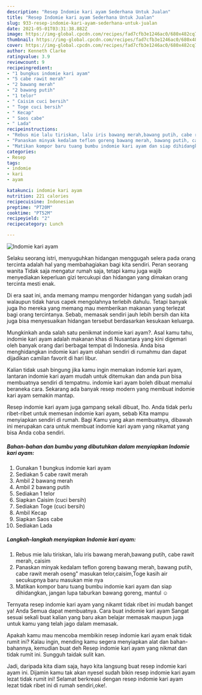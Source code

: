 ```yaml
---
description: "Resep Indomie kari ayam Sederhana Untuk Jualan"
title: "Resep Indomie kari ayam Sederhana Untuk Jualan"
slug: 933-resep-indomie-kari-ayam-sederhana-untuk-jualan
date: 2021-05-01T03:31:38.882Z
image: https://img-global.cpcdn.com/recipes/fad7cfb3e1246ac0/680x482cq70/indomie-kari-ayam-foto-resep-utama.jpg
thumbnail: https://img-global.cpcdn.com/recipes/fad7cfb3e1246ac0/680x482cq70/indomie-kari-ayam-foto-resep-utama.jpg
cover: https://img-global.cpcdn.com/recipes/fad7cfb3e1246ac0/680x482cq70/indomie-kari-ayam-foto-resep-utama.jpg
author: Kenneth Clarke
ratingvalue: 3.9
reviewcount: 9
recipeingredient:
- "1 bungkus indomie kari ayam"
- "5 cabe rawit merah"
- "2 bawang merah"
- "2 bawang putih"
- "1 telor"
- " Caisim cuci bersih"
- " Toge cuci bersih"
- " Kecap"
- " Saos cabe"
- " Lada"
recipeinstructions:
- "Rebus mie lalu tiriskan, lalu iris bawang merah,bawang putih, cabe rawit merah, caisim"
- "Panaskan minyak kedalam teflon goreng bawang merah, bawang putih, cabe rawit merah oseng&#34; masukan telor,caisim,Toge kasih air secukupnya baru masukan mie nya"
- "Matikan kompor baru tuang bumbu indomie kari ayam dan siap dihidangkan, jangan lupa taburkan bawang goreng, mantul ☺"
categories:
- Resep
tags:
- indomie
- kari
- ayam

katakunci: indomie kari ayam 
nutrition: 221 calories
recipecuisine: Indonesian
preptime: "PT20M"
cooktime: "PT52M"
recipeyield: "2"
recipecategory: Lunch

---
```



![Indomie kari ayam](https://img-global.cpcdn.com/recipes/fad7cfb3e1246ac0/680x482cq70/indomie-kari-ayam-foto-resep-utama.jpg)

Selaku seorang istri, menyuguhkan hidangan menggugah selera pada orang tercinta adalah hal yang membahagiakan bagi kita sendiri. Peran seorang  wanita Tidak saja mengatur rumah saja, tetapi kamu juga wajib menyediakan keperluan gizi tercukupi dan hidangan yang dimakan orang tercinta mesti enak.

Di era  saat ini, anda memang mampu mengorder hidangan yang sudah jadi walaupun tidak harus capek mengolahnya terlebih dahulu. Tetapi banyak juga lho mereka yang memang mau memberikan makanan yang terlezat bagi orang tercintanya. Sebab, memasak sendiri jauh lebih bersih dan kita juga bisa menyesuaikan hidangan tersebut berdasarkan kesukaan keluarga. 



Mungkinkah anda salah satu penikmat indomie kari ayam?. Asal kamu tahu, indomie kari ayam adalah makanan khas di Nusantara yang kini digemari oleh banyak orang dari berbagai tempat di Indonesia. Anda bisa menghidangkan indomie kari ayam olahan sendiri di rumahmu dan dapat dijadikan camilan favorit di hari libur.

Kalian tidak usah bingung jika kamu ingin memakan indomie kari ayam, lantaran indomie kari ayam mudah untuk ditemukan dan anda pun bisa membuatnya sendiri di tempatmu. indomie kari ayam boleh dibuat memalui beraneka cara. Sekarang ada banyak resep modern yang membuat indomie kari ayam semakin mantap.

Resep indomie kari ayam juga gampang sekali dibuat, lho. Anda tidak perlu ribet-ribet untuk memesan indomie kari ayam, sebab Kita mampu menyiapkan sendiri di rumah. Bagi Kamu yang akan membuatnya, dibawah ini merupakan cara untuk membuat indomie kari ayam yang nikamat yang bisa Anda coba sendiri.

<!--inarticleads1-->

##### Bahan-bahan dan bumbu yang dibutuhkan dalam menyiapkan Indomie kari ayam:

1. Gunakan 1 bungkus indomie kari ayam
1. Sediakan 5 cabe rawit merah
1. Ambil 2 bawang merah
1. Ambil 2 bawang putih
1. Sediakan 1 telor
1. Siapkan  Caisim (cuci bersih)
1. Sediakan  Toge (cuci bersih)
1. Ambil  Kecap
1. Siapkan  Saos cabe
1. Sediakan  Lada




<!--inarticleads2-->

##### Langkah-langkah menyiapkan Indomie kari ayam:

1. Rebus mie lalu tiriskan, lalu iris bawang merah,bawang putih, cabe rawit merah, caisim
1. Panaskan minyak kedalam teflon goreng bawang merah, bawang putih, cabe rawit merah oseng&#34; masukan telor,caisim,Toge kasih air secukupnya baru masukan mie nya
1. Matikan kompor baru tuang bumbu indomie kari ayam dan siap dihidangkan, jangan lupa taburkan bawang goreng, mantul ☺




Ternyata resep indomie kari ayam yang nikamt tidak ribet ini mudah banget ya! Anda Semua dapat membuatnya. Cara buat indomie kari ayam Sangat sesuai sekali buat kalian yang baru akan belajar memasak maupun juga untuk kamu yang telah jago dalam memasak.

Apakah kamu mau mencoba membikin resep indomie kari ayam enak tidak rumit ini? Kalau ingin, mending kamu segera menyiapkan alat dan bahan-bahannya, kemudian buat deh Resep indomie kari ayam yang nikmat dan tidak rumit ini. Sungguh taidak sulit kan. 

Jadi, daripada kita diam saja, hayo kita langsung buat resep indomie kari ayam ini. Dijamin kamu tak akan nyesel sudah bikin resep indomie kari ayam lezat tidak rumit ini! Selamat berkreasi dengan resep indomie kari ayam lezat tidak ribet ini di rumah sendiri,oke!.

